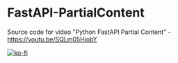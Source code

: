 # FastAPI-PartialContent
Source code for video "Python FastAPI Partial Content" - https://youtu.be/SQLm05HiobY

[![ko-fi](https://ko-fi.com/img/githubbutton_sm.svg)](https://ko-fi.com/N4N1H8OH4)
